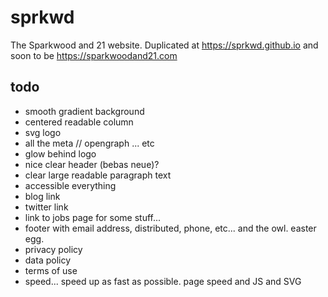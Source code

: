 # sprkwd
 The Sparkwood and 21 website. Duplicated at https://sprkwd.github.io and soon to be https://sparkwoodand21.com

 ## todo

 * smooth gradient background
 * centered readable column
 * svg logo
 * all the meta // opengraph ... etc
 * glow behind logo
 * nice clear header (bebas neue)?
 * clear large readable paragraph text
 * accessible everything
 * blog link
 * twitter link
 * link to jobs page for some stuff...
 * footer with email address, distributed, phone, etc... and the owl. easter egg.
 * privacy policy
 * data policy
 * terms of use
 * speed... speed up as fast as possible. page speed and JS and SVG

